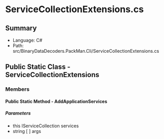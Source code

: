 ﻿# ServiceCollectionExtensions.cs

## Summary

* Language: C#
* Path: src/BinaryDataDecoders.PackMan.Cli/ServiceCollectionExtensions.cs

## Public Static Class - ServiceCollectionExtensions

### Members

#### Public Static Method - AddApplicationServices

#####  Parameters

 - this IServiceCollection services 
 - string [  ] args 

